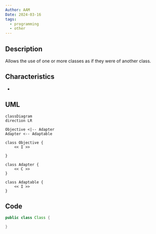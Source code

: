 ```yaml
---
Author: AAM
Date: 2024-03-16
tags:
  - programming
  - other
---
```


## Description

Allows the use of one or more classes as if they were of another class.

## Characteristics

- 

## UML

```mermaid
classDiagram
direction LR

Objective <|-- Adapter
Adapter <-- Adaptable

class Objective {
	<< I >>
	
}

class Adapter {
	<< C >>
}

class Adaptable {
	<< I >>
}
```
## Code

```java
public class Class { 

}
```